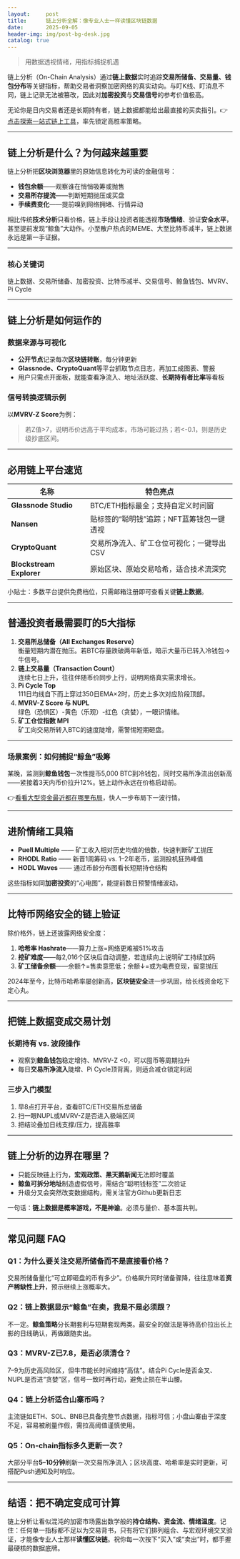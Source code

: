 ```yaml
---
layout:     post
title:      链上分析全解：像专业人士一样读懂区块链数据
date:       2025-09-05
header-img: img/post-bg-desk.jpg
catalog: true
---
```


> 用数据透视情绪，用指标捕捉机遇

链上分析（On-Chain Analysis）通过**链上数据**实时追踪**交易所储备、交易量、钱包分布**等关键指标，帮助交易者洞察加密网络的真实动向。与盯K线、盯消息不同，链上记录无法被篡改，因此对**加密投资**与**交易信号**的参考价值极高。  

无论你是日内交易者还是长期持有者，链上数据都能给出最直接的买卖指引。👉[点击探索一站式链上工具](https://okxdog.com/)，率先锁定高胜率策略。

---

## 链上分析是什么？为何越来越重要
链上分析把**区块浏览器**里的原始信息转化为可读的金融信号：

- **钱包余额**——观察谁在悄悄吸筹或抛售  
- **交易所存提流**——判断短期抛压或买盘  
- **手续费变化**——提前嗅到网络拥堵、行情异动  

相比传统**技术分析**只看价格，链上手段让投资者能透视**市场情绪**、验证**安全水平**，甚至提前发现“鲸鱼”大动作。小至散户热点的MEME、大至比特币减半，链上数据永远是第一手证据。

---

### 核心关键词
链上数据、交易所储备、加密投资、比特币减半、交易信号、鲸鱼钱包、MVRV、Pi Cycle

---

## 链上分析是如何运作的

### 数据来源与可视化
- **公开节点**记录每次**区块链转账**，每分钟更新  
- **Glassnode、CryptoQuant**等平台抓取节点日志，再加工成图表、警报  
- 用户只需点开面板，就能查看净流入、地址活跃度、**长期持有者比率**等看板  

### 信号转换逻辑示例
以**MVRV-Z Score**为例：  
> 若Z值>7，说明币价远高于平均成本，市场可能过热；若<-0.1，则是历史级抄底区间。  

---

## 必用链上平台速览

| 名称 | 特色亮点 |
|---|---|
| **Glassnode Studio** | BTC/ETH指标最全；支持自定义时间窗 |
| **Nansen** | 贴标签的“聪明钱”追踪；NFT蓝筹钱包一键透视 |
| **CryptoQuant** | 交易所净流入、矿工仓位可视化；一键导出CSV |
| **Blockstream Explorer** | 原始区块、原始交易哈希，适合技术流深究 |

小贴士：多数平台提供免费档位，只需邮箱注册即可查看关键**链上数据**。

---

## 普通投资者最需要盯的5大指标

1. **交易所总储备（All Exchanges Reserve）**  
   衡量短期内潜在抛压。若BTC存量跌破两年新低，暗示大量币已转入冷钱包→牛信号。  
2. **链上交易量（Transaction Count）**  
   连续七日上升，往往伴随币价同步上行，说明网络真实需求增长。  
3. **Pi Cycle Top**  
   111日均线自下而上穿过350日EMA×2时，历史上多次对应阶段顶部。  
4. **MVRV-Z Score 与 NUPL**  
   绿色（恐惧区）-黄色（乐观）-红色（贪婪），一眼识情绪。  
5. **矿工仓位指数 MPI**  
   矿工向交易所转入BTC的速度陡增，需警惕短期砸盘。  

---

### 场景案例：如何捕捉“鲸鱼”吸筹
某晚，监测到**鲸鱼钱包**一次性提币5,000 BTC到冷钱包，同时交易所净流出创新高——紧接着3天内币价拉升12%。链上动作永远在价格启动前。

👉[看看大型资金最近都在哪里布局](https://okxdog.com/)，快人一步布局下一波行情。

---

## 进阶情绪工具箱

- **Puell Multiple** —— 矿工收入相对历史均值的倍数，快速判断矿工抛压  
- **RHODL Ratio** —— 新晋1周筹码 vs. 1–2年老币，监测投机狂热峰值  
- **HODL Waves** —— 通过币龄分布图看长短期持仓结构  

这些指标如同**加密投资**的“心电图”，能提前数日预警情绪波动。

---

## 比特币网络安全的链上验证

除价格外，链上还披露网络安全度：

1. **哈希率 Hashrate**——算力上涨=网络更难被51%攻击  
2. **挖矿难度**——每2,016个区块后自动调整，若连续向上说明矿工持续加码  
3. **矿工储备余额**——余额↑=售卖意愿低；余额↓=或为电费变现，留意抛压  

2024年至今，比特币哈希率屡创新高，**区块链安全**进一步巩固，给长线资金吃下定心丸。

---

## 把链上数据变成交易计划

### 长期持有 vs. 波段操作
- 观察到**鲸鱼钱包**稳定增持、MVRV-Z <0，可以囤币等周期拉升  
- 每日**交易所净流入**陡增、Pi Cycle顶背离，则适合减仓锁定利润  

### 三步入门模型
1. 早8点打开平台，查看BTC/ETH交易所总储备  
2. 扫一眼NUPL或MVRV-Z是否进入极端区间  
3. 把结论叠加日线支撑/压力，提高胜率  

---

## 链上分析的边界在哪里？

- 只能反映链上行为，**宏观政策、黑天鹅新闻**无法即时覆盖  
- **鲸鱼可拆分地址**制造虚假信号，需结合“聪明钱标签”二次验证  
- 升级分叉会突然改变数据结构，需关注官方Github更新日志  

一句话：**链上数据是概率游戏，不是神谕**。必须与量价、基本面共判。

---

## 常见问题 FAQ

### Q1：为什么要关注交易所储备而不是直接看价格？
交易所储备量化“可立即砸盘的币有多少”。价格飙升同时储备骤降，往往意味着**资产稀缺性上升**，预示继续上涨概率大。

### Q2：链上数据显示“鲸鱼”在卖，我是不是必须跟？
不一定。**鲸鱼策略**分长期套利与短期套现两类。最安全的做法是等待高价拉出长上影的日线确认，再做跟随卖出。

### Q3：MVRV-Z已7.8，是否必须清仓？
7–9为历史高风险区，但牛市能长时间维持“高估”。结合Pi Cycle是否金叉、NUPL是否进“贪婪”区，信号一致时再行动，避免止损在半山腰。

### Q4：链上分析适合山寨币吗？
主流链如ETH、SOL、BNB已具备完整节点数据，指标可信；小盘山寨由于深度不足，容易被刷量作假，需拉高阈值谨慎使用。

### Q5：On-chain指标多久更新一次？
大部分平台**5–10分钟**刷新一次交易所净流入；区块高度、哈希率是实时更新，可搭配Push通知及时响应。

---

## 结语：把不确定变成可计算

链上分析让看似混沌的加密市场露出数学般的**持仓结构、资金流、情绪温度**。记住：任何单一指标都不足以为交易背书，只有将它们排列组合、与宏观环境交叉验证，才能像专业人士那样**读懂区块链**。祝你每一次按下“买入”或“卖出”时，都手握最硬核的数据底牌。